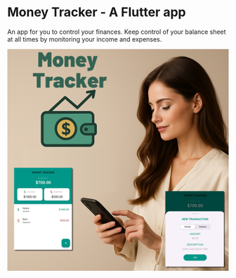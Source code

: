 # Money Tracker - A Flutter app

An app for you to control your finances. Keep control of your balance sheet at all times by monitoring your income and expenses.

![image alt](https://github.com/WWZ90/money_tracker_app/blob/a6489727c2e7bd02ed07a6d63314fc2c5772fe8f/43870911-9da5-4a36-86d9-7a2cbfadfab1.png)
